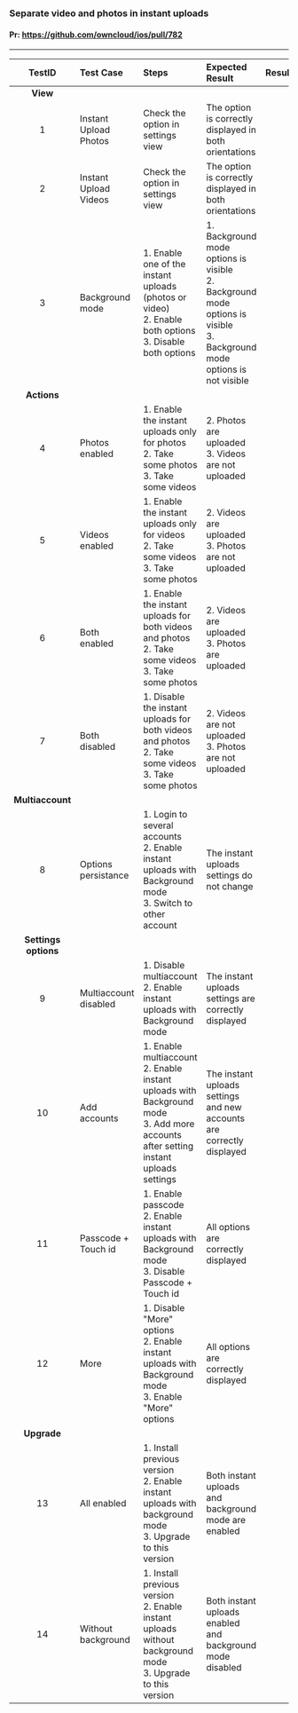 ###  Separate video and photos in instant uploads 

#### Pr: https://github.com/owncloud/ios/pull/782 


---

 
| TestID | Test Case | Steps | Expected Result | Result | Related Comment |
| :----: | :-------- | :---- | :-------------- | :----: | :------ |
|**View**||||||
| 1 | Instant Upload Photos | Check the option in settings view| The option is correctly displayed in both orientations  |  |  |
| 2 | Instant Upload Videos | Check the option in settings view| The option is correctly displayed in both orientations  |  |  |
| 3 | Background mode | 1. Enable one of the instant uploads (photos or video)<br>2. Enable both options<br>3. Disable both options| 1. Background mode options is visible<br>2. Background mode options is visible<br>3. Background mode options is not visible  |  |  |
|**Actions**||||||
| 4 | Photos enabled | 1. Enable the instant uploads only for photos<br>2. Take some photos<br>3. Take some videos| 2. Photos are uploaded<br>3. Videos are not uploaded  |  |  |
| 5 | Videos enabled | 1. Enable the instant uploads only for videos<br>2. Take some videos<br>3. Take some photos| 2. Videos are uploaded<br>3. Photos are not uploaded  |  |  |
| 6 | Both enabled | 1. Enable the instant uploads for both videos and photos<br>2. Take some videos<br>3. Take some photos| 2. Videos are uploaded<br>3. Photos are uploaded  |  |  |
| 7 | Both disabled | 1. Disable the instant uploads for both videos and photos<br>2. Take some videos<br>3. Take some photos| 2. Videos are not uploaded<br>3. Photos are not uploaded  |  |  |
|**Multiaccount**||||||
| 8 | Options persistance | 1. Login to several accounts<br>2. Enable instant uploads with Background mode<br>3. Switch to other account| The instant uploads settings do not change |  |  |
|**Settings options**||||||
| 9 | Multiaccount disabled | 1. Disable multiaccount<br>2. Enable instant uploads with Background mode| The instant uploads settings are correctly displayed |  |  |
| 10 | Add accounts | 1. Enable multiaccount<br>2. Enable instant uploads with Background mode<br>3. Add more accounts after setting instant uploads settings| The instant uploads settings and new accounts are correctly displayed |  |  |
| 11 | Passcode + Touch id | 1. Enable passcode<br>2. Enable instant uploads with Background mode<br>3. Disable Passcode + Touch id| All options are correctly displayed |  |  |
| 12 | More | 1. Disable "More" options<br>2. Enable instant uploads with Background mode<br>3. Enable "More" options| All options are correctly displayed |  |  |
|**Upgrade**||||||
| 13 | All enabled | 1. Install previous version<br>2. Enable instant uploads with background mode<br>3. Upgrade to this version| Both instant uploads and background mode are enabled |  |  |
| 14 | Without background | 1. Install previous version<br>2. Enable instant uploads without background mode<br>3. Upgrade to this version| Both instant uploads enabled and background mode disabled |  |  |